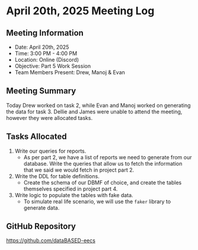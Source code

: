 # April 20th, 2025 Meeting Log

## Meeting Information
- Date: April 20th, 2025
- Time: 3:00 PM - 4:00 PM
- Location: Online (Discord)
- Objective: Part 5 Work Session
- Team Members Present: Drew, Manoj & Evan

## Meeting Summary
Today Drew worked on task 2, while Evan and Manoj worked on generating the data for task 3. Dellie and James were unable to attend the meeting, however they were allocated tasks.

## Tasks Allocated
1. Write our queries for reports.
    - As per part 2, we have a list of reports we need to generate from our database. Write the queries that allow us to fetch the information that we said we would fetch in project part 2.
2. Write the DDL for table definitions.
    - Create the schema of our DBMF of choice, and create the tables themselves specified in project part 4.
3. Write logic to populate the tables with fake data.
    - To simulate real life scenario, we will use the `faker` library to generate data.

## GitHub Repository
https://github.com/dataBASED-eecs